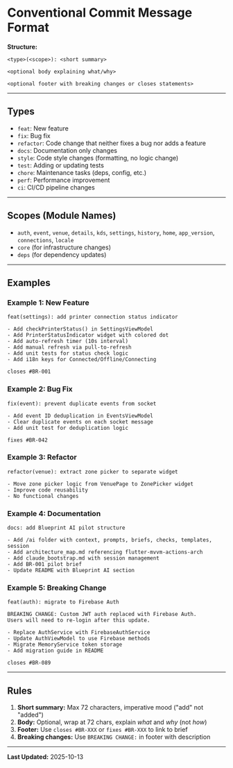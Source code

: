 # Conventional Commit Message Format

**Structure:**
```
<type>(<scope>): <short summary>

<optional body explaining what/why>

<optional footer with breaking changes or closes statements>
```

---

## Types

- `feat`: New feature
- `fix`: Bug fix
- `refactor`: Code change that neither fixes a bug nor adds a feature
- `docs`: Documentation only changes
- `style`: Code style changes (formatting, no logic change)
- `test`: Adding or updating tests
- `chore`: Maintenance tasks (deps, config, etc.)
- `perf`: Performance improvement
- `ci`: CI/CD pipeline changes

---

## Scopes (Module Names)

- `auth`, `event`, `venue`, `details`, `kds`, `settings`, `history`, `home`, `app_version`, `connections`, `locale`
- `core` (for infrastructure changes)
- `deps` (for dependency updates)

---

## Examples

### Example 1: New Feature

```
feat(settings): add printer connection status indicator

- Add checkPrinterStatus() in SettingsViewModel
- Add PrinterStatusIndicator widget with colored dot
- Add auto-refresh timer (10s interval)
- Add manual refresh via pull-to-refresh
- Add unit tests for status check logic
- Add i18n keys for Connected/Offline/Connecting

closes #BR-001
```

### Example 2: Bug Fix

```
fix(event): prevent duplicate events from socket

- Add event ID deduplication in EventsViewModel
- Clear duplicate events on each socket message
- Add unit test for deduplication logic

fixes #BR-042
```

### Example 3: Refactor

```
refactor(venue): extract zone picker to separate widget

- Move zone picker logic from VenuePage to ZonePicker widget
- Improve code reusability
- No functional changes
```

### Example 4: Documentation

```
docs: add Blueprint AI pilot structure

- Add /ai folder with context, prompts, briefs, checks, templates, session
- Add architecture_map.md referencing flutter-mvvm-actions-arch
- Add claude_bootstrap.md with session management
- Add BR-001 pilot brief
- Update README with Blueprint AI section
```

### Example 5: Breaking Change

```
feat(auth): migrate to Firebase Auth

BREAKING CHANGE: Custom JWT auth replaced with Firebase Auth.
Users will need to re-login after this update.

- Replace AuthService with FirebaseAuthService
- Update AuthViewModel to use Firebase methods
- Migrate MemoryService token storage
- Add migration guide in README

closes #BR-089
```

---

## Rules

1. **Short summary:** Max 72 characters, imperative mood ("add" not "added")
2. **Body:** Optional, wrap at 72 chars, explain *what* and *why* (not *how*)
3. **Footer:** Use `closes #BR-XXX` or `fixes #BR-XXX` to link to brief
4. **Breaking changes:** Use `BREAKING CHANGE:` in footer with description

---

**Last Updated:** 2025-10-13
